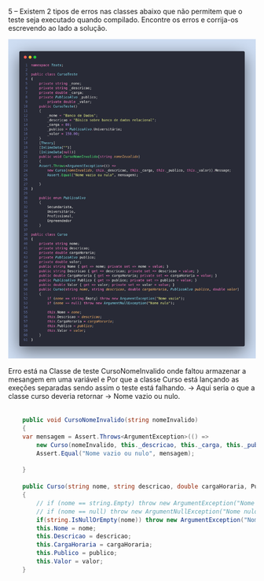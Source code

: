 5 – Existem 2 tipos de erros nas classes abaixo que não permitem que o teste seja executado quando compilado.
Encontre os erros e corrija-os escrevendo ao lado a solução.

![Alt text](exercicio5inteiro.png)

Erro está na Classe de teste CursoNomeInvalido onde faltou armazenar a mesangem em uma variável e Por que a classe Curso está lançando as exeções separadas sendo assim o teste está falhando. -> Aqui seria o que a classe curso deveria retornar -> Nome vazio ou nulo.


```csharp

    public void CursoNomeInvalido(string nomeInvalido)
    {
    var mensagem = Assert.Throws<ArgumentException>(() =>
        new Curso(nomeInvalido, this._descricao, this._carga, this._publico, this._valor)).Message;
        Assert.Equal("Nome vazio ou nulo", mensagem);

    }

    public Curso(string nome, string descricao, double cargaHoraria, PublicoAlvo publico, double valor)
    {   
        // if (nome == string.Empty) throw new ArgumentException("Nome vazio");
        // if (nome == null) throw new ArgumentNullException("Nome nulo");
        if(string.IsNullOrEmpty(nome)) throw new ArgumentException("Nome vazio ou nulo");
        this.Nome = nome;
        this.Descricao = descricao;
        this.CargaHoraria = cargaHoraria;
        this.Publico = publico;
        this.Valor = valor;
    }

```

